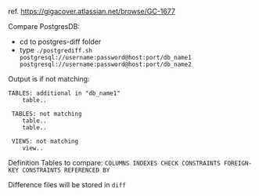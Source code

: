 ref. https://gigacover.atlassian.net/browse/GC-1677

Compare PostgresDB:

 - cd to postgres-diff folder
 - type `./postgrediff.sh postgresql://username:password@host:port/db_name1 postgresql://username:password@host:port/db_name2`

Output is if not matching:

    
    TABLES: additional in "db_name1"
        table..

     TABLES: not matching
        table..
        table..

     VIEWS: not matching
        view..
     

Definition Tables to compare:
    `
    COLUMNS
    INDEXES
    CHECK CONSTRAINTS
    FOREIGN-KEY CONSTRAINTS
    REFERENCED BY
    `

Difference files will be stored in `diff`
